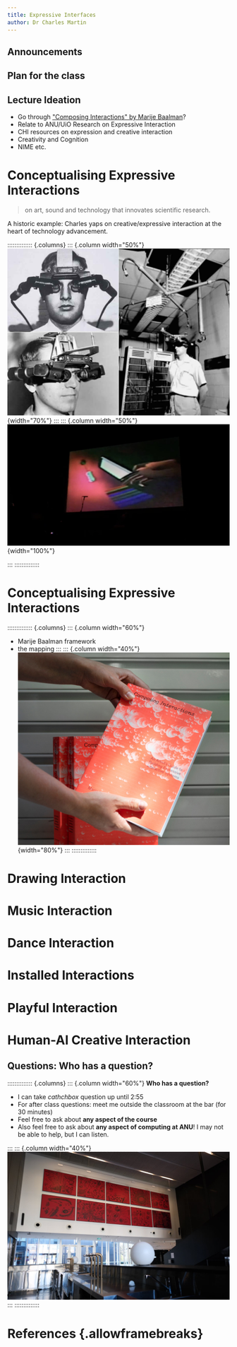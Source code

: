 ```yaml
---
title: Expressive Interfaces
author: Dr Charles Martin
---
```


## Announcements

## Plan for the class

## Lecture Ideation

- Go through ["Composing Interactions" by Marije Baalman](https://composinginteractions.art/#contents)?
- Relate to ANU/UiO Research on Expressive Interaction
- CHI resources on expression and creative interaction
- Creativity and Cognition
- NIME etc.

# Conceptualising Expressive Interactions

> on art, sound and technology that innovates scientific research.


A historic example: Charles yaps on creative/expressive interaction at the heart of technology advancement. 

:::::::::::::: {.columns}
::: {.column width="50%"}
![First head-mounted AR display system[@surtherland1967ar].](img/wk11-ivan-sutherland-headset.jpg){width="70%"}
:::
::: {.column width="50%"}
![Virtual Reality in 1987 - The Sound of One Hand performance by Jaron Lanier[@lanier1993sound]](img/wk11-jaron-lanier-virtual-hand.jpg){width="100%"}

:::
::::::::::::::


# Conceptualising Expressive Interactions

<!-- need a framework -->
:::::::::::::: {.columns}
::: {.column width="60%"}
- Marije Baalman framework
- the mapping
:::
::: {.column width="40%"}
![Composing Interactions by Marije Baalman[@baalman2022composing].](img/wk11-composing-interactions.jpg){width="80%"}
:::
::::::::::::::


# Drawing Interaction

# Music Interaction

# Dance Interaction

# Installed Interactions

# Playful Interaction

# Human-AI Creative Interaction

## Questions: Who has a question?

:::::::::::::: {.columns}
::: {.column width="60%"}
**Who has a question?**

- I can take _cathchbox_ question up until 2:55
- For after class questions: meet me outside the classroom at the bar (for 30 minutes)
- Feel free to ask about **any aspect of the course**
- Also feel free to ask about **any aspect of computing at ANU**! I may not be able to help, but I can listen.

:::
::: {.column width="40%"}
![Meet you _at the bar_ for questions. 🍸🥤🫖☕️ Unfortunately no drinks served! 🙃](img/kambri-bar.jpg)
:::
::::::::::::::

# References {.allowframebreaks}
